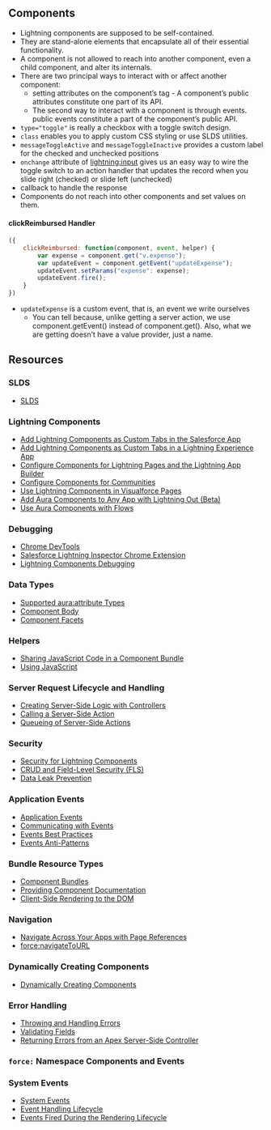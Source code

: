 
## Components
* Lightning components are supposed to be self-contained. 
* They are stand-alone elements that encapsulate all of their essential functionality. 
* A component is not allowed to reach into another component, even a child component, and alter its internals.
* There are two principal ways to interact with or affect another component:
    * setting attributes on the component’s tag - A component’s public attributes constitute one part of its API.
    * The second way to interact with a component is through events.  public events constitute a part of the component’s public API. 
* `type="toggle"` is really a checkbox with a toggle switch design.
* `class` enables you to apply custom CSS styling or use SLDS utilities.
* `messageToggleActive` and `messageToggleInactive` provides a custom label for the checked and unchecked positions
* `onchange` attribute of <lightning:input> gives us an easy way to wire the toggle switch to an action handler that updates the record when you slide right (checked) or slide left (unchecked)
* callback to handle the response
* Components do not reach into other components and set values on them. 

#### clickReimbursed Handler
```javascript
({
    clickReimbursed: function(component, event, helper) {
        var expense = component.get("v.expense");
        var updateEvent = component.getEvent("updateExpense");
        updateEvent.setParams("expense": expense);
        updateEvent.fire();
    }
})
```
* `updateExpense` is a custom event, that is, an event we write ourselves
    * You can tell because, unlike getting a server action, we use component.getEvent() instead of component.get(). Also, what we are getting doesn’t have a value provider, just a name. 



## Resources
### SLDS
* [SLDS](https://www.lightningdesignsystem.com/)
### Lightning Components
* [Add Lightning Components as Custom Tabs in the Salesforce App](https://developer.salesforce.com/docs/atlas.en-us.218.0.lightning.meta/lightning/aura_add_cmp_salesforce1.htm)
* [Add Lightning Components as Custom Tabs in a Lightning Experience App](https://developer.salesforce.com/docs/atlas.en-us.218.0.lightning.meta/lightning/aura_add_cmp_lex.htm)
* [Configure Components for Lightning Pages and the Lightning App Builder](https://developer.salesforce.com/docs/atlas.en-us.218.0.lightning.meta/lightning/components_config_for_app_builder.htm)
* [Configure Components for Communities](https://developer.salesforce.com/docs/atlas.en-us.218.0.lightning.meta/lightning/components_config_for_builder.htm)
* [Use Lightning Components in Visualforce Pages](https://developer.salesforce.com/docs/atlas.en-us.218.0.lightning.meta/lightning/components_visualforce.htm)
* [Add Aura Components to Any App with Lightning Out (Beta)](https://developer.salesforce.com/docs/atlas.en-us.218.0.lightning.meta/lightning/lightning_out.htm)
* [Use Aura Components with Flows](https://developer.salesforce.com/docs/atlas.en-us.218.0.lightning.meta/lightning/components_using_flow.htm)
### Debugging
* [Chrome DevTools](https://developers.google.com/web/tools/chrome-devtools/?utm_source=dcc&utm_medium=redirect&utm_campaign=2018Q2)
* [Salesforce Lightning Inspector Chrome Extension](https://developer.salesforce.com/docs/atlas.en-us.218.0.lightning.meta/lightning/inspector_intro.htm)
* [Lightning Components Debugging](https://developer.salesforce.com/docs/atlas.en-us.218.0.lightning.meta/lightning/debug_intro.htm)
### Data Types
* [Supported aura:attribute Types](https://developer.salesforce.com/docs/atlas.en-us.218.0.lightning.meta/lightning/ref_aura_attribute.htm)
* [Component Body](https://developer.salesforce.com/docs/atlas.en-us.218.0.lightning.meta/lightning/components_body.htm)
* [Component Facets](https://developer.salesforce.com/docs/atlas.en-us.218.0.lightning.meta/lightning/components_facets.htm)
### Helpers
* [Sharing JavaScript Code in a Component Bundle](https://developer.salesforce.com/docs/atlas.en-us.218.0.lightning.meta/lightning/js_helper.htm)
* [Using JavaScript](https://developer.salesforce.com/docs/atlas.en-us.218.0.lightning.meta/lightning/js_intro.htm)
### Server Request Lifecycle and Handling
* [Creating Server-Side Logic with Controllers](https://developer.salesforce.com/docs/atlas.en-us.218.0.lightning.meta/lightning/controllers_server_intro.htm)
* [Calling a Server-Side Action](https://developer.salesforce.com/docs/atlas.en-us.218.0.lightning.meta/lightning/controllers_server_actions_call.htm)
* [Queueing of Server-Side Actions](https://developer.salesforce.com/docs/atlas.en-us.218.0.lightning.meta/lightning/controllers_server_actions_queue.htm)
### Security
* [Security for Lightning Components](https://trailhead.salesforce.com/en/content/learn/modules/security-for-lightning-components)
* [CRUD and Field-Level Security (FLS)](https://developer.salesforce.com/docs/atlas.en-us.218.0.lightning.meta/lightning/apex_crud_fls.htm)
* [Data Leak Prevention](https://trailhead.salesforce.com/en/content/learn/modules/data-leak-prevention)
### Application Events
* [Application Events](https://developer.salesforce.com/docs/atlas.en-us.218.0.lightning.meta/lightning/events_application.htm)
* [Communicating with Events](https://developer.salesforce.com/docs/atlas.en-us.218.0.lightning.meta/lightning/events_intro.htm)
* [Events Best Practices](https://developer.salesforce.com/docs/atlas.en-us.218.0.lightning.meta/lightning/events_best_practices.htm)
* [Events Anti-Patterns](https://developer.salesforce.com/docs/atlas.en-us.218.0.lightning.meta/lightning/events_anti_patterns.htm)
### Bundle Resource Types
* [Component Bundles](https://developer.salesforce.com/docs/atlas.en-us.218.0.lightning.meta/lightning/components_bundle.htm)
* [Providing Component Documentation](https://developer.salesforce.com/docs/atlas.en-us.218.0.lightning.meta/lightning/components_documentation.htm)
* [Client-Side Rendering to the DOM](https://developer.salesforce.com/docs/atlas.en-us.218.0.lightning.meta/lightning/js_renderers.htm)
### Navigation
* [Navigate Across Your Apps with Page References](https://developer.salesforce.com/docs/atlas.en-us.218.0.lightning.meta/lightning/components_navigation.htm)
* [force:navigateToURL](https://developer.salesforce.com/docs/component-library/bundle/force:navigateToURL/documentation)
### Dynamically Creating Components
* [Dynamically Creating Components](https://developer.salesforce.com/docs/atlas.en-us.218.0.lightning.meta/lightning/js_cb_dynamic_cmp_async.htm)
### Error Handling
* [Throwing and Handling Errors](https://developer.salesforce.com/docs/atlas.en-us.218.0.lightning.meta/lightning/js_throw_error.htm)
* [Validating Fields](https://developer.salesforce.com/docs/atlas.en-us.218.0.lightning.meta/lightning/js_validate_fields.htm)
* [Returning Errors from an Apex Server-Side Controller](https://developer.salesforce.com/docs/atlas.en-us.218.0.lightning.meta/lightning/controllers_server_apex_custom_errors.htm)
### `force:` Namespace Components and Events

### System Events
* [System Events](https://developer.salesforce.com/docs/atlas.en-us.218.0.lightning.meta/lightning/events_system.htm)
* [Event Handling Lifecycle](https://developer.salesforce.com/docs/atlas.en-us.218.0.lightning.meta/lightning/events_overview.htm)
* [Events Fired During the Rendering Lifecycle](https://developer.salesforce.com/docs/atlas.en-us.218.0.lightning.meta/lightning/components_lifecycle.htm)
